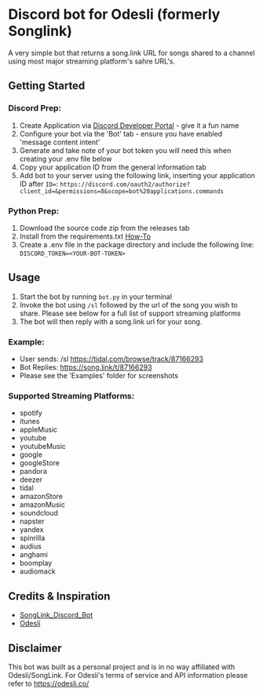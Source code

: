 # Discord bot for Odesli (formerly Songlink)
A very simple bot that returns a song.link URL for songs shared to a channel using most major streaming platform's sahre URL's.


## Getting Started

### Discord Prep:
 1. Create Application via [Discord Developer Portal](https://discord.com/developers/) - give it a fun name
 2. Configure your bot via the 'Bot' tab - ensure you have enabled 'message content intent'
 3. Generate and take note of your bot token you will need this when creating your .env file below
 4. Copy your application ID from the general information tab
 5. Add bot to your server using the following link, inserting your application ID after `ID=`: `https://discord.com/oauth2/authorize?client_id=&permissions=8&scope=bot%20applications.commands`

### Python Prep:
 1. Download the source code zip from the releases tab
 2. Install from the requirements.txt [How-To](https://note.nkmk.me/en/python-pip-install-requirements/)
 3. Create a .env file in the package directory and include the following line: `DISCORD_TOKEN=<YOUR-BOT-TOKEN>`

## Usage
 1. Start the bot by running `bot.py` in your terminal
 2. Invoke the bot using `/sl` followed by the url of the song you wish to share. Please see below for a full list of support streaming platforms
 3. The bot will then reply with a song.link url for your song.
### Example:
- User sends: /sl https://tidal.com/browse/track/87166293
- Bot Replies: https://song.link/t/87166293
- Please see the 'Examples' folder for screenshots

### Supported Streaming Platforms:
- spotify
- itunes
- appleMusic
- youtube
- youtubeMusic
- google
- googleStore
- pandora
- deezer
- tidal
- amazonStore
- amazonMusic
- soundcloud
- napster
- yandex
- spinrilla
- audius
- anghami
- boomplay
- audiomack

## Credits & Inspiration
- [SongLink_Discord_Bot](https://github.com/EdgarLefevre/SongLink_Discord_Bot)
- [Odesli](https://odesli.co/)
## Disclaimer
This bot was built as a personal project and is in no way affiliated with Odesli/SongLink. For Odesli's terms of service and API information please refer to https://odesli.co/
